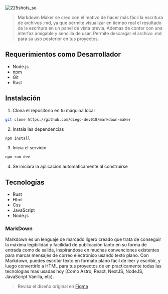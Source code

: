 ![225shots_so](https://github.com/user-attachments/assets/47fbdaab-1948-42de-91a2-ae02d8afacd3)

> Markdown Maker se creo con el motivo de hacer más fácil la escritura de archivos .md, ya que permite visualizar en tiempo real el resultado de la escritura en un panel de vista previa. Ademas de contar con una interfaz amigable y sencilla de usar. Permite descargar el archivo .md para su uso posterior en tus proyectos.

## Requerimientos como Desarrollador

- Node.js
- npm
- Git
- Rust

## Instalación

1. Clona el repositorio en tu máquina local
```bash
git clone https://github.com/diego-dev018/markdown-maker
```

2. Instala las dependencias
```bash
npm install
```

3. Inicia el servidor
```bash
npm run dev
```

4. Se iniciara la aplicacion automaticamente al construirse

## Tecnologías

- Rust
- Html
- Css
- JavaScript
- Node.js

### MarkDown

Markdown es un lenguaje de marcado ligero creado que trata de conseguir la máxima legibilidad y facilidad de publicación tanto en su forma de entrada como de salida, inspirándose en muchas convenciones existentes para marcar mensajes de correo electrónico usando texto plano. Con Markdown, puedes escribir texto en formato plano fácil de leer y escribir, y luego convertirlo a HTML para tus proyectos de en practicamente todas las tecnologias mas usadas hoy (Como Astro, React, NextJS, NodeJS, JavaScript Vanilla, etc).

> Revisa el diseño original en [Figma](https://www.figma.com/design/uCQ1kRRKEx1A1K8TrhpCIE/Markdown-Creator?node-id=0-1&t=jwaXA2rELhoLCj1h-1)
